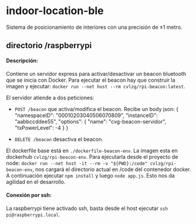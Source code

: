 # indoor-location-ble
Sistema de posicionamiento de interiores con una precisión de ±1 metro.

## directorio /raspberrypi
#### Descripción:
Contiene un servidor express para activar/desactivar un beacon bluetooth que se inicia con Docker. Para ejecutar el beacon hay que construir la imagen y ejecutar: `docker run --net host --rm cvlzg/rpi-beacon:latest`.

El servidor atiende a dos peticiones:
  - `POST /beacon` que activa/modifica el beacon. Recibe un body json: 
  {
	  "namespaceID": "00010203040506070809",
	  "instanceID": "aabbccddee55",
	  "options": {
		  "name": "cvg-beacon-servidor",
		  "txPowerLevel": -4
	  }
  }

  - `DELETE /beacon` desactiva el beacon.

El dockerfile base está en `./dockerfile-beacon-env`. La imagen esta en dockerhub `cvlzg/rpi-beacon-env`. Para ejecutarla desde el proyecto de node: `docker run --net host -it --rm -v "${PWD}:/code" cvlzg/rpi-beacon-env`, nos cargará el directorio actual en /code del contenedor docker. A continuación ejecutar `npm install` y luego `node app.js`. Esto nos da agilidad en el desarrollo.

#### Conexión por ssh:
La raspberrypi tiene activado ssh, basta desde el host ejecutar `ssh pi@raspberrypi.local`.
